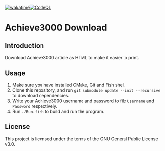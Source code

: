 [![wakatime](https://wakatime.com/badge/github/langningchen/Achieve3000Download.svg)](https://wakatime.com/badge/github/langningchen/Achieve3000Download)[![CodeQL](https://github.com/langningchen/Achieve3000Download/actions/workflows/codeql.yml/badge.svg)](https://github.com/langningchen/Achieve3000Download/actions/workflows/codeql.yml)

# Achieve3000 Download

## Introduction

Download Achieve3000 article as HTML to make it easier to print.

## Usage

1. Make sure you have installed CMake, Git and Fish shell.
2. Clone this repository, and run `git submodule update --init --recursive` to download dependencies.
3. Write your Achieve3000 username and password to file `Username` and `Password` respectively.
4. Run `./Run.fish` to build and run the program.

## License

This project is licensed under the terms of the GNU General Public License v3.0.
